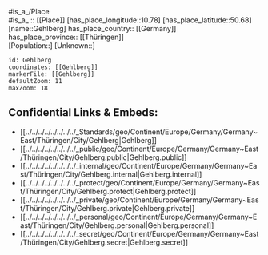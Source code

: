 ﻿---
location: [50.68,10.78] 
mapzoom: [7,12] 
mapmarker: city 
type: City
tags:
- geo/City


SpocWebEntityId: 30385
isDeleted: false
confidential: public

---
#is_a_/Place  
#is_a_ :: [[Place]] 
[has_place_longitude::10.78] 
[has_place_latitude::50.68] 
[name::Gehlberg] 
has_place_country:: [[Germany]]  
has_place_province:: [[Thüringen]]  
[Population::] 
[Unknown::] 


```leaflet
id: Gehlberg
coordinates: [[Gehlberg]] 
markerFile: [[Gehlberg]] 
defaultZoom: 11 
maxZoom: 18
```


## Confidential Links & Embeds: 
- [[../../../../../../../../_Standards/geo/Continent/Europe/Germany/Germany~East/Thüringen/City/Gehlberg|Gehlberg]] 
- [[../../../../../../../../_public/geo/Continent/Europe/Germany/Germany~East/Thüringen/City/Gehlberg.public|Gehlberg.public]] 
- [[../../../../../../../../_internal/geo/Continent/Europe/Germany/Germany~East/Thüringen/City/Gehlberg.internal|Gehlberg.internal]] 
- [[../../../../../../../../_protect/geo/Continent/Europe/Germany/Germany~East/Thüringen/City/Gehlberg.protect|Gehlberg.protect]] 
- [[../../../../../../../../_private/geo/Continent/Europe/Germany/Germany~East/Thüringen/City/Gehlberg.private|Gehlberg.private]] 
- [[../../../../../../../../_personal/geo/Continent/Europe/Germany/Germany~East/Thüringen/City/Gehlberg.personal|Gehlberg.personal]] 
- [[../../../../../../../../_secret/geo/Continent/Europe/Germany/Germany~East/Thüringen/City/Gehlberg.secret|Gehlberg.secret]] 
